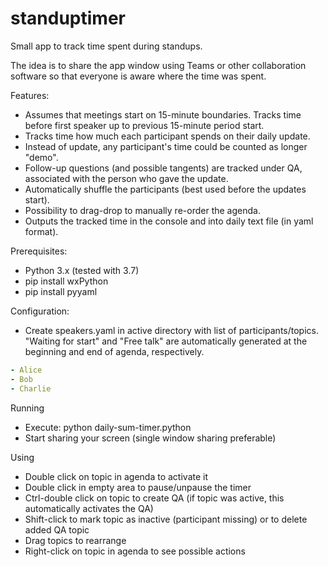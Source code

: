 # standuptimer

Small app to track time spent during standups.

The idea is to share the app window using Teams or other collaboration software so that everyone is aware where the time was spent.

Features:
  - Assumes that meetings start on 15-minute boundaries. Tracks time before first speaker up to previous 15-minute period start.
  - Tracks time how much each participant spends on their daily update.
  - Instead of update, any participant's time could be counted as longer "demo".
  - Follow-up questions (and possible tangents) are tracked under QA, associated with the person who gave the update.
  - Automatically shuffle the participants (best used before the updates start).
  - Possibility to drag-drop to manually re-order the agenda.
  - Outputs the tracked time in the console and into daily text file (in yaml format).


Prerequisites:

  - Python 3.x (tested with 3.7)
  - pip install wxPython
  - pip install pyyaml

Configuration:

  - Create speakers.yaml in active directory with list of participants/topics. "Waiting for start" and "Free talk" are automatically generated at the beginning and end of agenda, respectively.

```yaml
- Alice
- Bob
- Charlie
```

Running

  - Execute: python daily-sum-timer.python
  - Start sharing your screen (single window sharing preferable)

Using

  - Double click on topic in agenda to activate it
  - Double click in empty area to pause/unpause the timer
  - Ctrl-double click on topic to create QA (if topic was active, this automatically activates the QA)
  - Shift-click to mark topic as inactive (participant missing) or to delete added QA topic
  - Drag topics to rearrange
  - Right-click on topic in agenda to see possible actions
